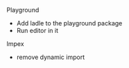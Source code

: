 Playground
- Add ladle to the playground package
- Run editor in it

Impex
- remove dynamic import

